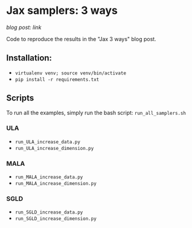 # Jax samplers: 3 ways

*blog post: link*

Code to reproduce the results in the "Jax 3 ways" blog post.

## Installation:

- `virtualenv venv; source venv/bin/activate`
- `pip install -r requirements.txt`

## Scripts

To run all the examples, simply run the bash script: `run_all_samplers.sh`

### ULA

- `run_ULA_increase_data.py`
- `run_ULA_increase_dimension.py`

### MALA

- `run_MALA_increase_data.py`
- `run_MALA_increase_dimension.py`

### SGLD

- `run_SGLD_increase_data.py`
- `run_SGLD_increase_dimension.py`

